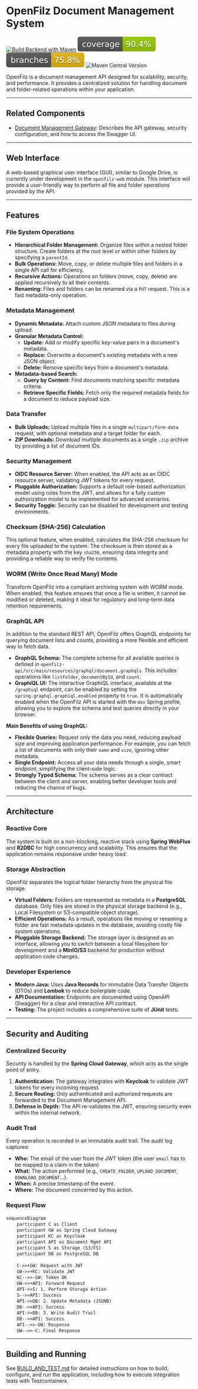 # OpenFilz Document Management System

[![Build Backend with Maven](https://github.com/openfilz/openfilz-core/actions/workflows/build-backend.yml/badge.svg)](https://github.com/openfilz/openfilz-core/actions/workflows/build-backend.yml)
![Jacoco Coverage](./.github/badges/jacoco.svg)
![Branches Coverage](./.github/badges/branches.svg)
![Maven Central Version](https://img.shields.io/maven-central/v/org.openfilz/openfilz-api?link=https%3A%2F%2Fcentral.sonatype.com%2Fnamespace%2Forg.openfilz)

OpenFilz is a document management API designed for scalability, security, and performance. It provides a centralized solution for handling document and folder-related operations within your application.

---

## Related Components

- [Document Management Gateway](./openfilz-gateway/README.md): Describes the API gateway, security configuration, and how to access the Swagger UI.

---

## Web Interface

A web-based graphical user interface (GUI), similar to Google Drive, is currently under development in the `openfilz-web` module. This interface will provide a user-friendly way to perform all file and folder operations provided by the API.

---

## Features

### File System Operations

- **Hierarchical Folder Management:** Organize files within a nested folder structure. Create folders at the root level or within other folders by specifying a `parentId`.
- **Bulk Operations:** Move, copy, or delete multiple files and folders in a single API call for efficiency.
- **Recursive Actions:** Operations on folders (move, copy, delete) are applied recursively to all their contents.
- **Renaming:** Files and folders can be renamed via a `PUT` request. This is a fast metadata-only operation.

### Metadata Management

- **Dynamic Metadata:** Attach custom JSON metadata to files during upload.
- **Granular Metadata Control:**
    - **Update:** Add or modify specific key-value pairs in a document's metadata.
    - **Replace:** Overwrite a document's existing metadata with a new JSON object.
    - **Delete:** Remove specific keys from a document's metadata.
- **Metadata-based Search:**
    - **Query by Content:** Find documents matching specific metadata criteria.
    - **Retrieve Specific Fields:** Fetch only the required metadata fields for a document to reduce payload size.

### Data Transfer

- **Bulk Uploads:** Upload multiple files in a single `multipart/form-data` request, with optional metadata and a target folder for each.
- **ZIP Downloads:** Download multiple documents as a single `.zip` archive by providing a list of document IDs.

### Security Management

- **OIDC Resource Server:** When enabled, the API acts as an OIDC resource server, validating JWT tokens for every request.
- **Pluggable Authorization:** Supports a default role-based authorization model using roles from the JWT, and allows for a fully custom authorization model to be implemented for advanced scenarios.
- **Security Toggle:** Security can be disabled for development and testing environments.

### Checksum (SHA-256) Calculation

This optional feature, when enabled, calculates the SHA-256 checksum for every file uploaded to the system. The checksum is then stored as a metadata property with the key `sha256`, ensuring data integrity and providing a reliable way to verify file contents.

### WORM (Write Once Read Many) Mode

Transform OpenFilz into a compliant archiving system with WORM mode. When enabled, this feature ensures that once a file is written, it cannot be modified or deleted, making it ideal for regulatory and long-term data retention requirements.


### GraphQL API

In addition to the standard REST API, OpenFilz offers GraphQL endpoints for querying document lists and counts, providing a more flexible and efficient way to fetch data.

-   **GraphQL Schema:** The complete schema for all available queries is defined in `openfilz-api/src/main/resources/graphql/document.graphqls`. This includes operations like `listFolder`, `documentById`, and `count`.
-   **GraphiQL UI:** The interactive GraphiQL interface, available at the `/graphiql` endpoint, can be enabled by setting the `spring.graphql.graphiql.enabled` property to `true`. It is automatically enabled when the OpenFilz API is started with the `dev` Spring profile, allowing you to explore the schema and test queries directly in your browser.

**Main Benefits of using GraphQL:**

-   **Flexible Queries:** Request only the data you need, reducing payload size and improving application performance. For example, you can fetch a list of documents with only their `name` and `size`, ignoring other metadata.
-   **Single Endpoint:** Access all your data needs through a single, smart endpoint, simplifying the client-side logic.
-   **Strongly Typed Schema:** The schema serves as a clear contract between the client and server, enabling better developer tools and reducing the chance of bugs.

---

## Architecture

### Reactive Core

The system is built on a non-blocking, reactive stack using **Spring WebFlux** and **R2DBC** for high concurrency and scalability. This ensures that the application remains responsive under heavy load.

### Storage Abstraction

OpenFilz separates the logical folder hierarchy from the physical file storage.

- **Virtual Folders:** Folders are represented as metadata in a **PostgreSQL** database. Only files are stored in the physical storage backend (e.g., Local Filesystem or S3-compatible object storage).
- **Efficient Operations:** As a result, operations like moving or renaming a folder are fast metadata updates in the database, avoiding costly file system operations.
- **Pluggable Storage Backend:** The storage layer is designed as an interface, allowing you to switch between a local filesystem for development and a **MinIO/S3** backend for production without application code changes.

### Developer Experience

- **Modern Java:** Uses **Java Records** for immutable Data Transfer Objects (DTOs) and **Lombok** to reduce boilerplate code.
- **API Documentation:** Endpoints are documented using OpenAPI (Swagger) for a clear and interactive API contract.
- **Testing:** The project includes a comprehensive suite of **JUnit** tests.

---

## Security and Auditing

### Centralized Security

Security is handled by the **Spring Cloud Gateway**, which acts as the single point of entry.

1.  **Authentication:** The gateway integrates with **Keycloak** to validate JWT tokens for every incoming request.
2.  **Secure Routing:** Only authenticated and authorized requests are forwarded to the Document Management API.
3.  **Defense in Depth:** The API re-validates the JWT, ensuring security even within the internal network.

### Audit Trail

Every operation is recorded in an immutable audit trail. The audit log captures:

- **Who:** The email of the user from the JWT token (the user `email` has to be mapped to a claim in the token)
- **What:** The action performed (e.g., `CREATE_FOLDER`, `UPLOAD_DOCUMENT`, `DOWNLOAD_DOCUMENT`...).
- **When:** A precise timestamp of the event.
- **Where:** The document concerned by this action.

### Request Flow

```mermaid
sequenceDiagram
    participant C as Client
    participant GW as Spring Cloud Gateway
    participant KC as Keycloak
    participant API as Document Mgmt API
    participant S as Storage (S3/FS)
    participant DB as PostgreSQL DB

    C->>+GW: Request with JWT
    GW->>+KC: Validate JWT
    KC-->>-GW: Token OK
    GW->>+API: Forward Request
    API->>S: 1. Perform Storage Action
    S-->>API: Success
    API->>DB: 2. Update Metadata (JSONB)
    DB-->>API: Success
    API->>DB: 3. Write Audit Trail
    DB-->>API: Success
    API-->>-GW: Response
    GW-->>-C: Final Response
```

---

## Building and Running

See [BUILD_AND_TEST.md](BUILD_AND_TEST.md) for detailed instructions on how to build, configure, and run the application, including how to execute integration tests with Testcontainers.
